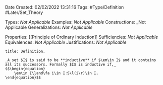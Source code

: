 <div class="topSpace"></div>

Date Created: 02/02/2022 13:31:16
Tags: #Type/Definition #Later/Set_Theory

Types: _Not Applicable_
Examples: _Not Applicable_
Constructions: _Not Applicable
Generalizations: _Not Applicable_

Properties: [[Principle of Ordinary Induction]]
Sufficiencies: _Not Applicable_
Equivalences: _Not Applicable_
Justifications: _Not Applicable_

``` ad-Definition
title: Definition.

_A set $I$ is said to be **inductive** if $\em\in I$ and it contains all its successors. Formally $I$ is inductive if,_
$$\begin{equation}
    \em\in I\land\fa i\in I:S\l(i\r)\in I.
\end{equation}$$

```
